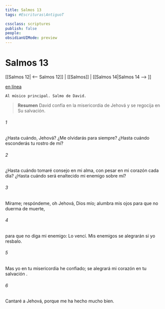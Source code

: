 ```yaml
---
title: Salmos 13
tags: #Escrituras\AntiguoT

cssclass: scriptures
publish: false
people:
obsidianUIMode: preview
---
```


# Salmos 13
[[Salmos 12| <-- Salmos 12]] | [[Salmos]] | [[Salmos 14|Salmos 14 --> ]]

[en línea](https://churchofjesuschrist.org/study/scriptures/ot/ps/13?lang=spa)

```
Al músico principal. Salmo de David.
```

> __Resumen__
David confía en la misericordia de Jehová y se regocija en Su salvación.

###### 1 
¿Hasta cuándo, Jehová? ¿Me 
olvidarás
 para siempre?
¿Hasta cuándo 
esconderás
 tu rostro de mí?

###### 2 
¿Hasta cuándo tomaré consejo en mi alma,
con pesar en mi corazón cada día?
¿Hasta cuándo será enaltecido mi enemigo sobre mí?

###### 3 
Mírame; respóndeme, oh Jehová, Dios mío;
alumbra mis ojos para que no duerma de muerte,

###### 4 
para que no diga mi enemigo: Lo vencí.
Mis enemigos se alegrarán si yo resbalo.

###### 5 
Mas yo en tu 
misericordia
 he confiado;
se alegrará mi corazón en tu 
salvación
.

###### 6 
Cantaré a Jehová,
porque me ha hecho mucho bien.

